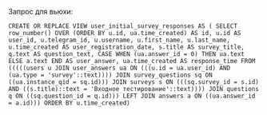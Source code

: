 Запрос для вьюхи:

`CREATE OR REPLACE VIEW user_initial_survey_responses
AS
( SELECT row_number() OVER (ORDER BY u.id, ua.time_created) AS id,
    u.id AS user_id,
    u.telegram_id,
    u.username,
    u.first_name,
    u.last_name,
    u.time_created AS user_registration_date,
    s.title AS survey_title,
    q.text AS question_text,
        CASE
            WHEN (ua.answer_id = 0) THEN ua.text
            ELSE a.text
        END AS user_answer,
    ua.time_created AS response_time
   FROM (((((users u
     JOIN user_answers ua ON (((u.id = ua.user_id) AND (ua.type = 'survey'::text))))
     JOIN survey_questions sq ON ((ua.instance_qid = sq.id)))
     JOIN surveys s ON (((sq.survey_id = s.id) AND ((s.title)::text = 'Входное тестирование'::text))))
     JOIN questions q ON ((sq.question_id = q.id)))
     LEFT JOIN answers a ON ((ua.answer_id = a.id)))
  ORDER BY u.time_created)`